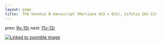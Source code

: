 ```yaml
---
layout: page
title:  The Venetus B manuscript (Marciana 453 = 821), bifolio 10v-11r
---
```


prev: [9v-10r](../9v-10r/) next: [11v-12r](../11v-12r/)



[![Linked to zoomble image](http://www.homermultitext.org/iipsrv?IIIF=/project/homer/pyramidal/deepzoom/hmt/vbbifolio/v1/vb_10v_11r.tif/full/2000,/0/default.jpg)](http://www.homermultitext.org/ict2/?urn=urn:cite2:hmt:vbbifolio.v1:vb_10v_11r)

